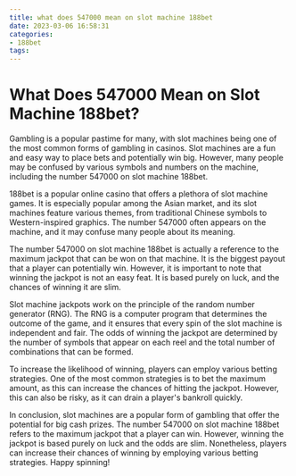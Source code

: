```yaml
---
title: what does 547000 mean on slot machine 188bet
date: 2023-03-06 16:58:31
categories:
- 188bet
tags:
---
```



# **What Does 547000 Mean on Slot Machine 188bet?**

Gambling is a popular pastime for many, with slot machines being one of the most common forms of gambling in casinos. Slot machines are a fun and easy way to place bets and potentially win big. However, many people may be confused by various symbols and numbers on the machine, including the number 547000 on slot machine 188bet.

188bet is a popular online casino that offers a plethora of slot machine games. It is especially popular among the Asian market, and its slot machines feature various themes, from traditional Chinese symbols to Western-inspired graphics. The number 547000 often appears on the machine, and it may confuse many people about its meaning.

The number 547000 on slot machine 188bet is actually a reference to the maximum jackpot that can be won on that machine. It is the biggest payout that a player can potentially win. However, it is important to note that winning the jackpot is not an easy feat. It is based purely on luck, and the chances of winning it are slim.

Slot machine jackpots work on the principle of the random number generator (RNG). The RNG is a computer program that determines the outcome of the game, and it ensures that every spin of the slot machine is independent and fair. The odds of winning the jackpot are determined by the number of symbols that appear on each reel and the total number of combinations that can be formed.

To increase the likelihood of winning, players can employ various betting strategies. One of the most common strategies is to bet the maximum amount, as this can increase the chances of hitting the jackpot. However, this can also be risky, as it can drain a player's bankroll quickly.

In conclusion, slot machines are a popular form of gambling that offer the potential for big cash prizes. The number 547000 on slot machine 188bet refers to the maximum jackpot that a player can win. However, winning the jackpot is based purely on luck and the odds are slim. Nonetheless, players can increase their chances of winning by employing various betting strategies. Happy spinning!